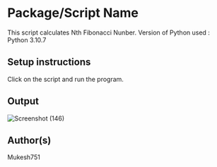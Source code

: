 # Package/Script Name

This script calculates Nth Fibonacci Nunber.
Version of Python used : Python 3.10.7

## Setup instructions

Click on the script and run the program.

## Output

![Screenshot (146)](https://github.com/Mukesh751/Amazing-Python-Scripts/assets/91366697/72b62e84-62de-4b6f-a37a-21844b685157)


## Author(s)

Mukesh751

